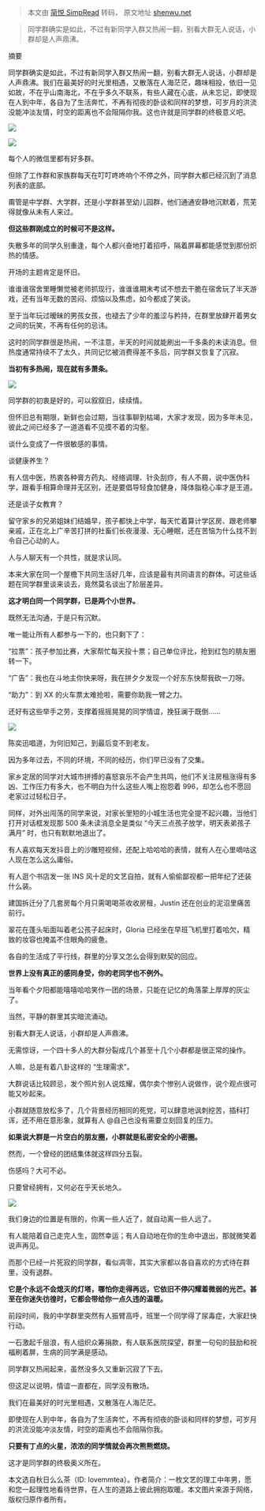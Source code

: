 > 本文由 [简悦 SimpRead](http://ksria.com/simpread/) 转码， 原文地址 [shenwu.net](https://shenwu.net/536.html)

> 同学群确实是如此，不过有新同学入群又热闹一翻，别看大群无人说话，小群却是人声鼎沸。

摘要

同学群确实是如此，不过有新同学入群又热闹一翻，别看大群无人说话，小群却是人声鼎沸。我们在最美好的时光里相遇，又散落在人海茫茫，趣味相投，依旧一见如故，不在乎山南海北，不在乎多久不联系，有些人藏在心底，从未忘记，即使现在人到中年，各自为了生活奔忙，不再有彻夜的卧谈和同样的梦想，可岁月的洪流没能冲淡友情，时空的距离也不会阻隔你我。这也许就是同学群的终极意义吧。

![](https://shenwu.net/images/tongxuequn.jpg)

[![](https://shenwu.net/wp-content/uploads/2019/01/fengexian1-300x45.png)](https://shenwu.net/wp-content/uploads/2019/01/fengexian1.png)

每个人的微信里都有好多群。

但除了工作群和家族群每天在叮叮咚咚响个不停之外，同学群大都已经沉到了消息列表的底部。

甭管是中学群、大学群，还是小学群甚至幼儿园群，他们通通安静地沉默着，荒芜得就像从未有人来过。

**但这些群刚成立的时候可不是这样。**

失散多年的同学久别重逢，每个人都兴奋地打着招呼，隔着屏幕都能感觉到那份炽热的情感。

开场的主题肯定是怀旧。

谁谁谁宿舍里睡懒觉被老师抓现行，谁谁谁期末考试不想去干脆在宿舍玩了半天游戏，还有当年无数的苦闷、烦恼以及焦虑，如今都成了笑谈。

至于当年玩过暧昧的男孩女孩，也褪去了少年的羞涩与矜持，在群里放肆开着男女之间的玩笑，不再有任何的忌讳。

这时的同学群很是热闹，一不注意，半天的时间就能刷出一千多条的未读消息。但热度通常持续不了太久，共同记忆被消费得差不多后，同学群又恢复了沉寂。

**当初有多热闹，现在就有多萧条。**

[![](https://shenwu.net/wp-content/uploads/2019/01/fengexian2-300x45.png)](https://shenwu.net/wp-content/uploads/2019/01/fengexian2.png)

同学群的初衷是好的，可以叙叙旧，续续情。

但怀旧总有期限，新鲜也会过期，当往事聊到枯竭，大家才发现，因为多年未见，彼此之间已经多了一道道看不见摸不着的沟壑。

谈什么变成了一件很敏感的事情。

谈健康养生？

有人信中医，热衷各种膏方药丸、经络调理、针灸刮痧，有人不屑，说中医伪科学，跟看手相算命理并无区别，还是要倡导轻食加健身，降体脂稳心率才是王道。

还是谈子女教育？

留守家乡的兄弟姐妹们结婚早，孩子都快上中学，每天忙着算计学区房、跟老师攀亲戚，正在北上广辛苦打拼的社畜们长夜漫漫、无心睡眠，还在苦恼为什么找不到令自己心动的人。

人与人聊天有一个共性，就是求认同。

本来大家在同一个屋檐下共同生活好几年，应该是最有共同语言的群体。可这些话题在同学群里谈来谈去，竟然莫名谈出了阶层差异。

**这才明白同一个同学群，已是两个小世界。**

既然无法沟通，于是只有沉默。

唯一能让所有人都参与一下的，也只剩下了：

“拉票”：孩子参加比赛，大家帮忙每天投十票；自己单位评比，抢到红包的朋友圈转一下。

“广告”：我也在斗地主你快来呀，我在拼夕夕发现一个好东东快帮我砍一刀呀。

“助力”：到 XX 的火车票太难抢啦，需要你助我一臂之力。

还好有这些举手之劳，支撑着摇摇晃晃的同学情谊，挽狂澜于既倒……

[![](https://shenwu.net/wp-content/uploads/2019/01/fengexian3-300x45.png)](https://shenwu.net/wp-content/uploads/2019/01/fengexian3.png)

陈奕迅唱道，为何旧知己，到最后变不到老友。

因为多年过去，不同的环境，不同的经历，你们早已没有了交集。

家乡定居的同学对大城市拼搏的喜怒哀乐不会产生共鸣，他们不关注房租涨得有多凶、工作压力有多大，也不明白为什么这些人嘴上抱怨着 996，却怎么也不愿回老家过过轻松日子。

同样，对外出闯荡的同学来说，对家长里短的小城生活也完全提不起兴趣，当他们打开对话框发现那 500 条未读消息全是类似 “今天三点孩子放学，明天表弟孩子满月” 时，也只有默默地退出了。

有人喜欢每天发抖音上的沙雕短视频，还配上哈哈哈的表情，就有人在心里嘀咕这人现在怎么这么庸俗。

有人逛个书店发一张 INS 风十足的文艺自拍，就有人偷偷鄙视都一把年纪了还装什么装。

建国拆迁分了几套房每个月只需喝喝茶收收房租，Justin 还在创业的泥沼里痛苦前行。

翠花在蓬头垢面叫着老公孩子起床时，Gloria 已经坐在早班飞机里打着哈欠，精致的妆容也掩盖不住眼角的疲惫。

各自的生活成了平行线，群里的分享又怎么会得到默契的回应。

**世界上没有真正的感同身受，你的老同学也不例外。**

当年看个夕阳都能嘻嘻哈哈笑作一团的场景，只能在记忆的角落蒙上厚厚的灰尘了。

当然，平静的群里其实暗流涌动。

别看大群无人说话，小群却是人声鼎沸。

无需惊讶，一个四十多人的大群分裂成几个甚至十几个小群都是很正常的操作。

人嘛，总是有着八卦这样的 “生理需求”。

大群说话比较顾忌，发个照片别人说炫耀，偶尔卖个惨别人说做作，说个观点很可能又吵起来。

小群就随意放松多了，几个背景经历相同的死党，可以肆意地讽刺挖苦，插科打诨，还不用在意形象，就算有人 @自己也没有需要立刻回复的压力。

**如果说大群是一片空白的朋友圈，小群就是私密安全的小密圈。**

然而，一个曾经的团结集体就这样四分五裂。

伤感吗？大可不必。

只要曾经拥有，又何必在乎天长地久。

[![](https://shenwu.net/wp-content/uploads/2019/01/fengexian4-300x45.png)](https://shenwu.net/wp-content/uploads/2019/01/fengexian4.png)

我们身边的位置是有限的，你离一些人近了，就自动离一些人远了。

有人能陪着自己走完人生，固然幸运；有人自动地在你的生命中退出，那就微笑着说声再见。

而那个已经一片死寂的同学群，看似凋零，其实大家都以各自喜欢的方式待在群里，没有退群。

**它是个永远不会熄灭的灯塔，哪怕你走得再远，它依旧不停闪耀着微弱的光芒。甚至在你迷失彷徨时，它都会带给你一点久违的温暖。**

前段时间，我的中学群里突然有人振臂高呼，班里一个同学得了尿毒症，大家赶快行动。

一石激起千层浪，有人组织众筹捐款，有人联系医院探望，群里一句句的鼓励和祝福刷着屏，生病的同学满是感动。

同学群又热闹起来，虽然没多久又重新沉寂了下去。

但这足以说明，情谊一直都在，同学没有散场。

我们在最美好的时光里相遇，又散落在人海茫茫。

即使现在人到中年，各自为了生活奔忙，不再有彻夜的卧谈和同样的梦想，可岁月的洪流没能冲淡友情，时空的距离也不会阻隔你我。

**只要有丁点的火星，浓浓的同学情就会再次熊熊燃烧。**

这才是同学群的终极奥义所在。

本文选自秋日么么茶（ID: lovemmtea）。作者简介：一枚文艺的理工中年男，愿和您一起理性地看待世界，在人生的道路上彼此拥抱取暖。本文图片来源于网络，版权归原作者所有。